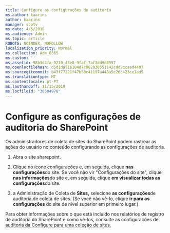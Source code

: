 ```yaml
---
title: Configure as configurações de auditoria
ms.author: kaarins
author: kaarins
manager: scotv
ms.date: 4/5/2018
ms.audience: Admin
ms.topic: article
ROBOTS: NOINDEX, NOFOLLOW
localization_priority: Normal
ms.collection: Adm_O365
ms.custom: ''
ms.assetid: 98b3d4fa-9210-43e8-9faf-7af3dd9d8557
ms.openlocfilehash: d5d1da516104d7c062038551142cdd9ccaad4407
ms.sourcegitcommit: b43f77221f47b50c41197a448a9c26c423ce1ad5
ms.translationtype: MT
ms.contentlocale: pt-PT
ms.lasthandoff: 11/15/2019
ms.locfileid: "36504978"
---
```

# <a name="configure-sharepoint-audit-settings"></a>Configure as configurações de auditoria do SharePoint

Os administradores de coleta de sites do SharePoint podem rastrear as ações do usuário no conteúdo configurando as configurações de auditoria.
  
1. Abra o site sharepoint.
    
2. Clique no ícone configurações e, em seguida, clique **nas configurações**do site. Se você não vir "Configurações do site", clique **nas informações**do site e, em seguida, clique **em visualizar todas as configurações**do site.
    
3. a Administração de Coleta de **Sites,** selecione **as configurações**de auditoria de coleta de sites. (Se você não vê-lo, clique **ir para as configurações** do site de nível superior em primeiro lugar.) 
    
Para obter informações sobre o que está incluído nos relatórios de registro de auditoria do SharePoint e como vê-los, consulte as configurações de [auditoria da Configure para uma coleção de sites.](https://go.microsoft.com/fwlink/?linkid=404050)
  

